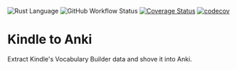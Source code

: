 ![Rust Language](https://img.shields.io/badge/-Rust-000000?logo=rust&logoColor=white)
![GitHub Workflow Status](https://img.shields.io/github/actions/workflow/status/SebastianGoeb/kindle-to-anki/ci.yml)
[![Coverage Status](https://coveralls.io/repos/github/SebastianGoeb/kindle-to-anki/badge.svg?branch=main)](https://coveralls.io/github/SebastianGoeb/kindle-to-anki?branch=main)
[![codecov](https://codecov.io/gh/SebastianGoeb/kindle-to-anki/branch/main/graph/badge.svg?token=P4ARN9ATW5)](https://codecov.io/gh/SebastianGoeb/kindle-to-anki)

# Kindle to Anki

Extract Kindle's Vocabulary Builder data and shove it into Anki.
